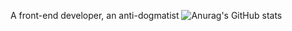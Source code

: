 A front-end developer, an anti-dogmatist
![Anurag's GitHub stats](https://github-readme-stats.vercel.app/api?username=Peng-Hello&show_icons=true&theme=dracula)
